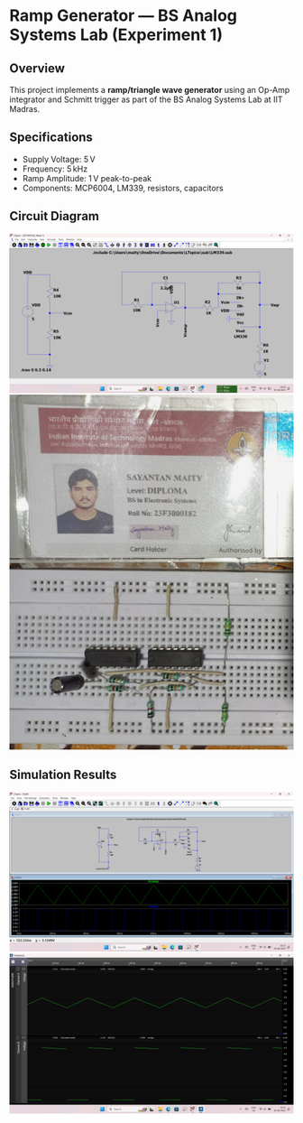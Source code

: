 # Ramp Generator — BS Analog Systems Lab (Experiment 1)

## Overview
This project implements a **ramp/triangle wave generator** using an Op-Amp integrator and Schmitt trigger as part of the BS Analog Systems Lab at IIT Madras.

## Specifications
- Supply Voltage: 5 V
- Frequency: 5 kHz
- Ramp Amplitude: 1 V peak-to-peak
- Components: MCP6004, LM339, resistors, capacitors

## Circuit Diagram
![Circuit Schematic](https://github.com/Sayantan-Maity-hub/Analog_Systems_Lab_Ramp_Generator/blob/main/circuit_schematic.png)
![Real_circuit_image](https://github.com/Sayantan-Maity-hub/Analog_Systems_Lab_Ramp_Generator/blob/main/Real_circuit.jpg)

## Simulation Results
![Waveform](https://github.com/Sayantan-Maity-hub/Analog_Systems_Lab_Ramp_Generator/blob/main/LTspice%20output.png)
![Real_circuit_image](https://github.com/Sayantan-Maity-hub/Analog_Systems_Lab_Ramp_Generator/blob/main/pixel%20pulse%20output.png)
